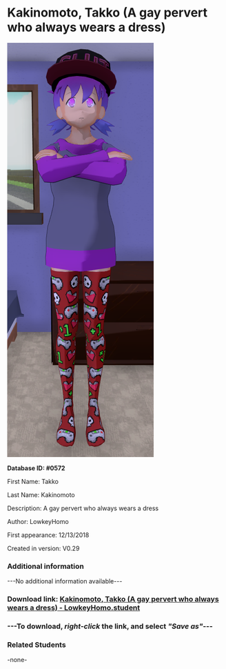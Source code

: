 # Kakinomoto, Takko (A gay pervert who always wears a dress)

<img src="../../Files/Images/Kakinomoto, Takko (A gay pervert who always wears a dress).png" title="Kakinomoto, Takko (A gay pervert who always wears a dress) - LowkeyHomo">

**Database ID: #0572**

First Name: Takko

Last Name: Kakinomoto

Description: A gay pervert who always wears a dress

Author: LowkeyHomo

First appearance: 12/13/2018

Created in version: V0.29

### Additional information

---No additional information available---

### Download link: <a href="https://raw.githubusercontent.com/Arbiter1223/Daigaku-Gurashi-Custom-Students/master/Files/Student%20Files/Kakinomoto%2C%20Takko%20(A%20gay%20pervert%20who%20always%20wears%20a%20dress)%20-%20LowkeyHomo.student">Kakinomoto, Takko (A gay pervert who always wears a dress) - LowkeyHomo.student</a>

### ---**To download, _right-click_ the link, and select _"Save as"_**---

### Related Students

-none-
